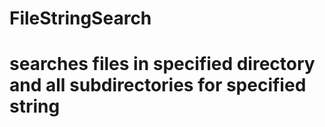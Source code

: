 # FileStringSearch
# searches files in specified directory and all subdirectories for specified string
